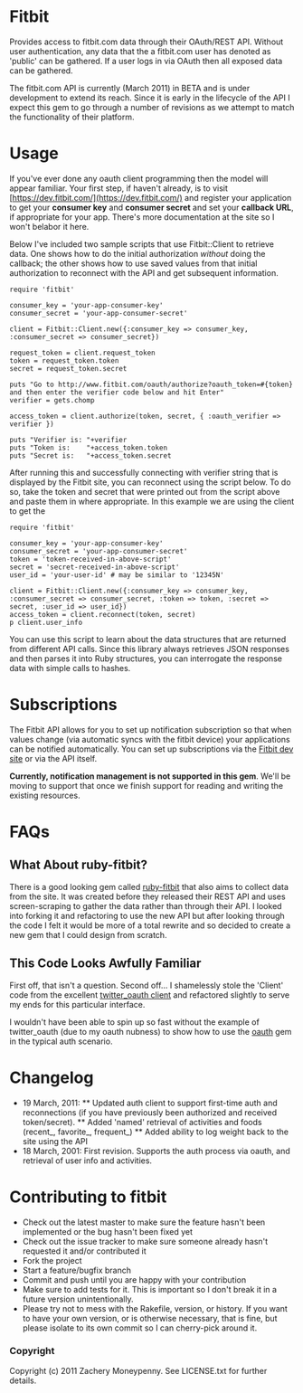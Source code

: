 # Fitbit #

Provides access to fitbit.com data through their OAuth/REST API.  Without user authentication, any data
that the a fitbit.com user has denoted as 'public' can be gathered.  If a user logs in via OAuth then all
exposed data can be gathered.

The fitbit.com API is currently (March 2011) in BETA and is under development to extend its reach.  Since it is early in the lifecycle of the API I expect this gem to go through a number of revisions as we attempt to match the functionality of their platform.

# Usage #

If you've ever done any oauth client programming then the model will appear familiar.  Your first step, if haven't already, is to visit [https://dev.fitbit.com/](https://dev.fitbit.com/) and register your application to get your __consumer key__ and __consumer secret__ and set your __callback URL__, if appropriate for your app.  There's more documentation at the site so I won't belabor it here.

Below I've included two sample scripts that use Fitbit::Client to retrieve data.  One shows how to do the initial authorization _without_ doing the callback; the other shows how to use saved values from that initial authorization to reconnect with the API and get subsequent information.

	require 'fitbit'

	consumer_key = 'your-app-consumer-key'
	consumer_secret = 'your-app-consumer-secret'

	client = Fitbit::Client.new({:consumer_key => consumer_key, :consumer_secret => consumer_secret})

	request_token = client.request_token
	token = request_token.token
	secret = request_token.secret

	puts "Go to http://www.fitbit.com/oauth/authorize?oauth_token=#{token} and then enter the verifier code below and hit Enter"
	verifier = gets.chomp

	access_token = client.authorize(token, secret, { :oauth_verifier => verifier })

	puts "Verifier is: "+verifier
	puts "Token is:    "+access_token.token
	puts "Secret is:   "+access_token.secret

After running this and successfully connecting with verifier string that is displayed by the Fitbit site, you can reconnect using the script below.  To do so, take the token and secret that were printed out from the script above and paste them in where appropriate.  In this example we are using the client to get the

	require 'fitbit'

	consumer_key = 'your-app-consumer-key'
	consumer_secret = 'your-app-consumer-secret'
	token = 'token-received-in-above-script'
	secret = 'secret-received-in-above-script'
	user_id = 'your-user-id' # may be similar to '12345N'

	client = Fitbit::Client.new({:consumer_key => consumer_key, :consumer_secret => consumer_secret, :token => token, :secret => secret, :user_id => user_id})
	access_token = client.reconnect(token, secret)
 	p client.user_info

You can use this script to learn about the data structures that are returned from different API calls.  Since this library always retrieves JSON responses and then parses it into Ruby structures, you can interrogate the response data with simple calls to hashes.

# Subscriptions #

The Fitbit API allows for you to set up notification subscription so that when values change (via automatic syncs with the fitbit device) your applications can be notified automatically.  You can set up subscriptions via the [Fitbit dev site](https://dev.fitbit.com/ 'Fitbit Developer Site') or via the API itself.

__Currently, notification management is not supported in this gem__.  We'll be moving to support that once we finish support for reading and writing the existing resources.

# FAQs #

## What About ruby-fitbit? ##

There is a good looking gem called [ruby-fitbit](https://github.com/danmayer/ruby-fitbit "ruby-fitbit") that
also aims to collect data from the site.  It was created before they released their REST API and uses screen-scraping to gather the data rather than through their API.  I looked into forking it and refactoring
to use the new API but after looking through the code I felt it would be more of a total rewrite and so decided 
to create a new gem that I could design from scratch.

## This Code Looks Awfully Familiar ##

First off, that isn't a question. Second off... I shamelessly stole the 'Client' code from the excellent [twitter_oauth client](https://github.com/moomerman/twitter_oauth 'twitter_oauth') and refactored slightly to serve my ends for this particular interface.

I wouldn't have been able to spin up so fast without the example of twitter_oauth (due to my oauth nubness) to show how to use the [oauth](http://rubygems.org/gems/oauth 'oauth gem') gem in the typical auth scenario.

# Changelog #

* 19 March, 2011: 
   ** Updated auth client to support first-time auth and reconnections (if you have previously been authorized and received token/secret). 
   ** Added 'named' retrieval of activities and foods (recent_, favorite_, frequent_)
   ** Added ability to log weight back to the site using the API
* 18 March, 2001: First revision. Supports the auth process via oauth, and retrieval of user info and activities.


#  Contributing to fitbit #
 
* Check out the latest master to make sure the feature hasn't been implemented or the bug hasn't been fixed yet
* Check out the issue tracker to make sure someone already hasn't requested it and/or contributed it
* Fork the project
* Start a feature/bugfix branch
* Commit and push until you are happy with your contribution
* Make sure to add tests for it. This is important so I don't break it in a future version unintentionally.
* Please try not to mess with the Rakefile, version, or history. If you want to have your own version, or is otherwise necessary, that is fine, but please isolate to its own commit so I can cherry-pick around it.

### Copyright ###

Copyright (c) 2011 Zachery Moneypenny. See LICENSE.txt for further details.

